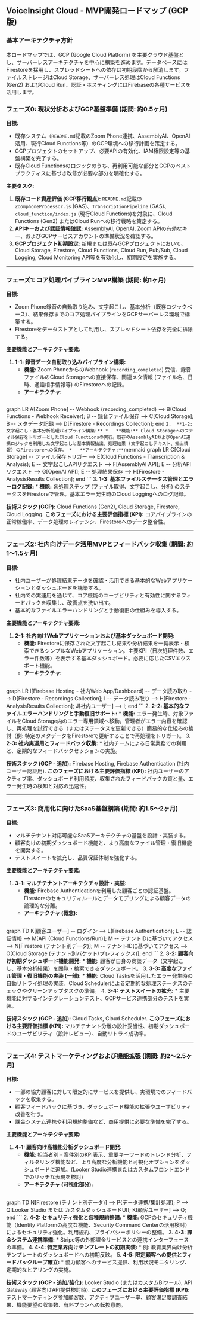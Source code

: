 ## VoiceInsight Cloud - MVP開発ロードマップ (GCP版)

### 基本アーキテクチャ方針
本ロードマップでは、GCP (Google Cloud Platform) を主要クラウド基盤とし、サーバーレスアーキテクチャを中心に構築を進めます。データベースにはFirestoreを採用し、スプレッドシートへの依存は初期段階から解消します。ファイルストレージはCloud Storage、サーバーレス処理はCloud Functions (Gen2) およびCloud Run、認証・ホスティングにはFirebaseの各種サービスを活用します。

### フェーズ0: 現状分析およびGCP基盤準備 (期間: 約0.5ヶ月)

**目標:**
*   既存システム（`README.md`記載のZoom Phone連携、AssemblyAI、OpenAI活用、現行Cloud Functions等）のGCP環境への移行計画を策定する。
*   GCPプロジェクトのセットアップ、必要APIの有効化、IAM権限設定等の基盤構築を完了する。
*   既存Cloud Functionsのロジックのうち、再利用可能な部分とGCPのベストプラクティスに基づき改修が必要な部分を明確化する。

**主要タスク:**
1.  **既存コード資産評価 (GCP移行観点):** `README.md`記載の `ZoomphoneProcessor.js` (GAS)、`TranscriptionPipeline` (GAS)、`cloud_function/index.js` (現行Cloud Functions)を対象に、Cloud Functions (Gen2) またはCloud Runへの移行戦略を策定する。
2.  **APIキーおよび認証情報確認:** AssemblyAI, OpenAI, Zoom APIの有効なキー、およびGCPサービスアカウントの準備状況を確認する。
3.  **GCPプロジェクト初期設定:** 新規または既存GCPプロジェクトにおいて、Cloud Storage, Firestore, Cloud Functions, Cloud Run, Pub/Sub, Cloud Logging, Cloud Monitoring API等を有効化し、初期設定を実施する。

---

### フェーズ1: コア処理パイプラインMVP構築 (期間: 約1ヶ月)

**目標:**
*   Zoom Phone録音の自動取り込み、文字起こし、基本分析（既存ロジックベース）、結果保存までのコア処理パイプラインをGCPサーバーレス環境で構築する。
*   Firestoreをデータストアとして利用し、スプレッドシート依存を完全に排除する。

**主要機能とアーキテクチャ要素:**
1.  **1-1: 録音データ自動取り込みパイプライン構築:**
    *   **機能:** Zoom PhoneからのWebhook (`recording_completed`) 受信、録音ファイルのCloud Storageへの直接保存、関連メタ情報 (ファイル名、日時、通話相手情報等) のFirestoreへの記録。
    *   **アーキテクチャ:**
        ```mermaid
graph LR
    A[Zoom Phone] -- Webhook (recording_completed) --> B(Cloud Functions - Webhook Receiver);
    B -- 録音ファイル保存 --> C[Cloud Storage];
    B -- メタデータ記録 --> D[Firestore - Recordings Collection];
end
        ```
2.  **1-2: 文字起こし・基本分析処理パイプライン構築:**
    *   **機能:** Cloud Storageへのファイル保存をトリガーとしたCloud Functionsの実行。既存のAssemblyAIおよびOpenAI連携ロジックを利用した文字起こしと基本情報抽出。処理結果 (文字起こしテキスト、抽出情報) のFirestoreへの保存。
    *   **アーキテクチャ:**
        ```mermaid
graph LR
    C[Cloud Storage] -- ファイル保存トリガー --> E(Cloud Functions - Transcription & Analysis);
    E -- 文字起こしAPIリクエスト --> F[AssemblyAI API];
    E -- 分析APIリクエスト --> G[OpenAI API];
    E -- 処理結果保存 --> H[Firestore - AnalysisResults Collection];
end
        ```
3.  **1-3: 基本ファイルステータス管理とエラーログ記録:**
    *   **機能:** 各処理ステップ (ファイル取得、文字起こし、分析) のステータスをFirestoreで管理。基本エラー発生時のCloud Loggingへのログ記録。

**技術スタック (GCP):** Cloud Functions (Gen2), Cloud Storage, Firestore, Cloud Logging.
**このフェーズにおける主要評価指標 (KPI):** コアパイプラインの正常稼働率、データ処理のレイテンシ、Firestoreへのデータ整合性。

---

### フェーズ2: 社内向けデータ活用MVPとフィードバック収集 (期間: 約1〜1.5ヶ月)

**目標:**
*   社内ユーザーが処理結果データを確認・活用できる基本的なWebアプリケーションとダッシュボードを構築する。
*   社内での実運用を通じて、コア機能のユーザビリティと有効性に関するフィードバックを収集し、改善点を洗い出す。
*   基本的なファイルエラーハンドリングと手動復旧の仕組みを導入する。

**主要機能とアーキテクチャ要素:**
1.  **2-1: 社内向けWebアプリケーションおよび基本ダッシュボード開発:**
    *   **機能:** Firestoreに保存された文字起こし結果や分析結果を一覧表示・検索できるシンプルなWebアプリケーション。主要KPI（日次処理件数、エラー件数等）を表示する基本ダッシュボード。必要に応じたCSVエクスポート機能。
    *   **アーキテクチャ:**
        ```mermaid
graph LR
    I[Firebase Hosting - 社内Web App/Dashboard] -- データ読み取り --> D[Firestore - Recordings Collection];
    I -- データ読み取り --> H[Firestore - AnalysisResults Collection];
    J[社内ユーザー] --> I;
end
        ```
2.  **2-2: 基本的なファイルエラーハンドリングと手動復旧サポート:**
    *   **機能:** エラー発生時、対象ファイルをCloud Storage内のエラー専用領域へ移動。管理者がエラー内容を確認し、再処理を試行できる（またはステータスを更新できる）簡易的な仕組みの検討（例: 特定のメタデータをFirestoreで更新することで再処理をトリガー）。
3.  **2-3: 社内実運用とフィードバック収集:**
    *   社内チームによる日常業務での利用と、定期的なフィードバックセッションの実施。

**技術スタック (GCP - 追加):** Firebase Hosting, Firebase Authentication (社内ユーザー認証用).
**このフェーズにおける主要評価指標 (KPI):** 社内ユーザーのアクティブ率、ダッシュボード利用頻度、収集されたフィードバックの質と量、エラー発生時の検知と対応の迅速性。

---

### フェーズ3: 商用化に向けたSaaS基盤構築 (期間: 約1.5〜2ヶ月)

**目標:**
*   マルチテナント対応可能なSaaSアーキテクチャの基盤を設計・実装する。
*   顧客向けの初期ダッシュボード機能と、より高度なファイル管理・復旧機能を開発する。
*   テストスイートを拡充し、品質保証体制を強化する。

**主要機能とアーキテクチャ要素:**
1.  **3-1: マルチテナントアーキテクチャ設計・実装:**
    *   **機能:** Firebase Authenticationを利用した顧客ごとの認証基盤。Firestoreのセキュリティルールとデータモデリングによる顧客データの論理的な分離。
    *   **アーキテクチャ (概念):**
        ```mermaid
graph TD
    K[顧客ユーザー] -- ログイン --> L(Firebase Authentication);
    L -- 認証情報 --> M[API (Cloud Functions/Run)];
    M -- テナントIDに基づいてアクセス --> N[Firestore (テナント別データ)];
    M -- テナントIDに基づいてアクセス --> O[Cloud Storage (テナント別バケット/プレフィックス)];
end
        ```
2.  **3-2: 顧客向け初期ダッシュボード機能開発:**
    *   **機能:** 顧客が自身の商談データ（文字起こし、基本分析結果）を閲覧・検索できるダッシュボード。
3.  **3-3: 高度なファイル管理・復旧機能の実装 (一部):**
    *   **機能:** Cloud Tasksを活用したエラー発生時の自動リトライ処理の実装。Cloud Schedulerによる定期的な処理ステータスのチェックやクリーンアップタスクの準備。
4.  **3-4: テストスイートの拡充:**
    *   主要機能に対するインテグレーションテスト、GCPサービス連携部分のテストを実装。

**技術スタック (GCP - 追加):** Cloud Tasks, Cloud Scheduler.
**このフェーズにおける主要評価指標 (KPI):** マルチテナント分離の設計妥当性、初期ダッシュボードのユーザビリティ（設計レビュー）、自動リトライ成功率。

---

### フェーズ4: テストマーケティングおよび機能拡張 (期間: 約2〜2.5ヶ月)

**目標:**
*   一部の協力顧客に対して限定的にサービスを提供し、実環境でのフィードバックを収集する。
*   顧客フィードバックに基づき、ダッシュボード機能の拡張やユーザビリティ改善を行う。
*   課金システム連携や利用規約整備など、商用提供に必要な準備を完了する。

**主要機能とアーキテクチャ要素:**
1.  **4-1: 顧客向け高機能分析ダッシュボード開発:**
    *   **機能:** 担当者別・案件別のKPI表示、重要キーワードのトレンド分析、フィルタリング機能など、より高度な分析機能と可視化オプションをダッシュボードに追加。(Looker Studio連携またはカスタムフロントエンドでのリッチな表現を検討)
    *   **アーキテクチャ (可視化部分):**
        ```mermaid
graph TD
    N[Firestore (テナント別データ)] --> P{データ連携/集計処理};
    P --> Q[Looker Studio または カスタムダッシュボードUI];
    K[顧客ユーザー] --> Q;
end
        ```
2.  **4-2: セキュリティ強化と各種規約整備:**
    *   **機能:** GCPのセキュリティ機能（Identity Platformの高度な機能、Security Command Centerの活用検討）によるセキュリティ強化。利用規約、プライバシーポリシーの整備。
3.  **4-3: 課金システム連携準備:**
    *   Stripe等の外部課金サービスとの連携インターフェースの準備。
4.  **4-4: 特定業界向けテンプレートの初期実装:**
    *   例: 教育業界向け分析テンプレートのダッシュボードへの初期反映。
5.  **4-5: 限定顧客への提供とフィードバックループ確立:**
    *   協力顧客へのサービス提供、利用状況モニタリング、定期的なヒアリングの実施。

**技術スタック (GCP - 追加/強化):** Looker Studio (またはカスタムBIツール), API Gateway (顧客向けAPI提供検討時).
**このフェーズにおける主要評価指標 (KPI):** テストマーケティング参加顧客数、アクティブユーザー率、顧客満足度調査結果、機能要望の収集数、有料プランへの転換意向。

--- 